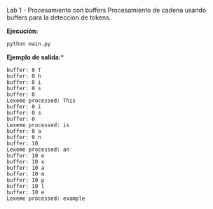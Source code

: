 Lab 1 - Procesamiento con buffers
Procesamiento de cadena usando buffers para la deteccion de tokens.

**Ejecución:**
```bash
python main.py
```

**Ejemplo de salida:***
```
buffer: 0 T
buffer: 0 h
buffer: 0 i
buffer: 0 s
buffer: 0
Lexeme processed: This
buffer: 0 i
buffer: 0 s
buffer: 0
Lexeme processed: is
buffer: 0 a
buffer: 0 n
buffer: 10
Lexeme processed: an
buffer: 10 e
buffer: 10 x
buffer: 10 a
buffer: 10 m
buffer: 10 p
buffer: 10 l
buffer: 10 e
Lexeme processed: example
```
